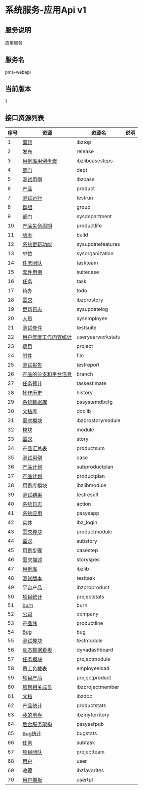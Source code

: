
# 系统服务-应用Api v1
## 服务说明
应用服务

## 服务名
pms-webapi

## 当前版本
1

## 接口资源列表
| 序号 | 资源 | 资源名 | 说明 |
| ---- | ---- | ---- | ---- |
| 1 | [置顶](1/IbzTop) | ibztop |  |
| 2 | [发布](1/Release) | release |  |
| 3 | [用例库用例步骤](1/IbzLibCaseSteps) | ibzlibcasesteps |  |
| 4 | [部门](1/Dept) | dept |  |
| 5 | [测试用例](1/IbzCase) | ibzcase |  |
| 6 | [产品](1/Product) | product |  |
| 7 | [测试运行](1/TestRun) | testrun |  |
| 8 | [群组](1/Group) | group |  |
| 9 | [部门](1/SysDepartment) | sysdepartment |  |
| 10 | [产品生命周期](1/ProductLife) | productlife |  |
| 11 | [版本](1/Build) | build |  |
| 12 | [系统更新功能](1/SysUpdateFeatures) | sysupdatefeatures |  |
| 13 | [单位](1/SysOrganization) | sysorganization |  |
| 14 | [任务团队](1/TaskTeam) | taskteam |  |
| 15 | [套件用例](1/SuiteCase) | suitecase |  |
| 16 | [任务](1/Task) | task |  |
| 17 | [待办](1/Todo) | todo |  |
| 18 | [需求](1/IBZProStory) | ibzprostory |  |
| 19 | [更新日志](1/SysUpdateLog) | sysupdatelog |  |
| 20 | [人员](1/SysEmployee) | sysemployee |  |
| 21 | [测试套件](1/TestSuite) | testsuite |  |
| 22 | [用户年度工作内容统计](1/UserYearWorkStats) | useryearworkstats |  |
| 23 | [项目](1/Project) | project |  |
| 24 | [附件](1/File) | file |  |
| 25 | [测试报告](1/TestReport) | testreport |  |
| 26 | [产品的分支和平台信息](1/Branch) | branch |  |
| 27 | [任务预计](1/TaskEstimate) | taskestimate |  |
| 28 | [操作历史](1/History) | history |  |
| 29 | [系统数据库](1/PSSystemDBCfg) | pssystemdbcfg |  |
| 30 | [文档库](1/DocLib) | doclib |  |
| 31 | [需求模块](1/IBZProStoryModule) | ibzprostorymodule |  |
| 32 | [模块](1/Module) | module |  |
| 33 | [需求](1/Story) | story |  |
| 34 | [产品汇总表](1/ProductSum) | productsum |  |
| 35 | [测试用例](1/Case) | case |  |
| 36 | [产品计划](1/SubProductPlan) | subproductplan |  |
| 37 | [产品计划](1/ProductPlan) | productplan |  |
| 38 | [用例库模块](1/IbzLibModule) | ibzlibmodule |  |
| 39 | [测试结果](1/TestResult) | testresult |  |
| 40 | [系统日志](1/Action) | action |  |
| 41 | [系统应用](1/PSSysApp) | pssysapp |  |
| 42 | [实体](1/IBZ_LOGIN) | ibz_login |  |
| 43 | [需求模块](1/ProductModule) | productmodule |  |
| 44 | [需求](1/SubStory) | substory |  |
| 45 | [用例步骤](1/CaseStep) | casestep |  |
| 46 | [需求描述](1/StorySpec) | storyspec |  |
| 47 | [用例库](1/IbzLib) | ibzlib |  |
| 48 | [测试版本](1/TestTask) | testtask |  |
| 49 | [平台产品](1/IBZProProduct) | ibzproproduct |  |
| 50 | [项目统计](1/ProjectStats) | projectstats |  |
| 51 | [burn](1/Burn) | burn |  |
| 52 | [公司](1/Company) | company |  |
| 53 | [产品线](1/ProductLine) | productline |  |
| 54 | [Bug](1/Bug) | bug |  |
| 55 | [测试模块](1/TestModule) | testmodule |  |
| 56 | [动态数据看板](1/DynaDashboard) | dynadashboard |  |
| 57 | [任务模块](1/ProjectModule) | projectmodule |  |
| 58 | [员工负载表](1/EmployEeload) | employeeload |  |
| 59 | [项目产品](1/ProjectProduct) | projectproduct |  |
| 60 | [项目相关成员](1/IbzProjectMember) | ibzprojectmember |  |
| 61 | [文档](1/IBzDoc) | ibzdoc |  |
| 62 | [产品统计](1/ProductStats) | productstats |  |
| 63 | [我的地盘](1/IbzMyTerritory) | ibzmyterritory |  |
| 64 | [后台服务架构](1/PSSysSFPub) | pssyssfpub |  |
| 65 | [Bug统计](1/BugStats) | bugstats |  |
| 66 | [任务](1/SubTask) | subtask |  |
| 67 | [项目团队](1/ProjectTeam) | projectteam |  |
| 68 | [用户](1/User) | user |  |
| 69 | [收藏](1/IbzFavorites) | ibzfavorites |  |
| 70 | [用户模板](1/UserTpl) | usertpl |  |

